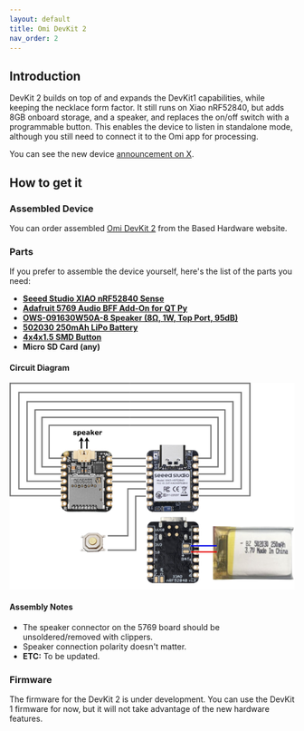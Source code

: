 ```yaml
---
layout: default
title: Omi DevKit 2
nav_order: 2
---
```


## Introduction

DevKit 2 builds on top of and expands the DevKit1 capabilities, while keeping the necklace form factor. It still runs on Xiao nRF52840, but adds 8GB onboard storage, and a speaker, and replaces the on/off switch with a programmable button. This enables the device to listen in standalone mode, although you still need to connect it to the Omi app for processing.

You can see the new device [announcement on X](https://twitter.com/kodjima33/status/1821324066651041837).

## How to get it

### Assembled Device

You can order assembled [Omi DevKit 2](https://basedhardware.com/products/friend-dev-kit-2) from the Based Hardware website.

### Parts

If you prefer to assemble the device yourself, here's the list of the parts you need:

- **[Seeed Studio XIAO nRF52840 Sense](https://www.seeedstudio.com/Seeed-XIAO-nRF52840-Sense-p-5331.html)**
- **[Adafruit 5769 Audio BFF Add-On for QT Py](https://www.adafruit.com/product/5769)**
- **[OWS-091630W50A-8 Speaker (8Ω, 1W, Top Port, 95dB)](https://www.digikey.com/en/products/detail/ole-wolff-electronics-inc/OWS-091630W50A-8/17636881)**
- **[502030 250mAh LiPo Battery](https://www.amazon.com/EEMB-Rechargeable-Connector-Parrott-Polarity/dp/B0B7R8CS2C)**
- **[4x4x1.5 SMD Button](https://www.amazon.com/4x4x1-5mm-Momentary-Tactile-Button-Switch/dp/B00FZLECO4)**
- **Micro SD Card (any)**

#### Circuit Diagram

![Circuit diagram](https://github.com/BasedHardware/Omi/blob/main/Friend/hardware/triangle%20v2%20w%20memory/circuit.png)

#### Assembly Notes

- The speaker connector on the 5769 board should be unsoldered/removed with clippers.
- Speaker connection polarity doesn't matter.
- **ETC:** To be updated.

### Firmware

The firmware for the DevKit 2 is under development. You can use the DevKit 1 firmware for now, but it will not take advantage of the new hardware features.
